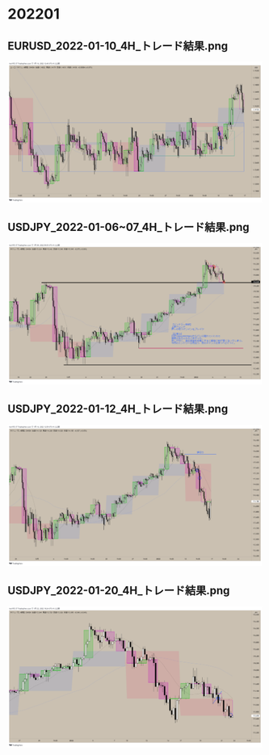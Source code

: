 ﻿# 202201
## EURUSD_2022-01-10_4H_トレード結果.png
![](./EURUSD_2022-01-10_4H_トレード結果.png)  
## USDJPY_2022-01-06~07_4H_トレード結果.png
![](./USDJPY_2022-01-06~07_4H_トレード結果.png)  
## USDJPY_2022-01-12_4H_トレード結果.png
![](./USDJPY_2022-01-12_4H_トレード結果.png)  
## USDJPY_2022-01-20_4H_トレード結果.png
![](./USDJPY_2022-01-20_4H_トレード結果.png)  

